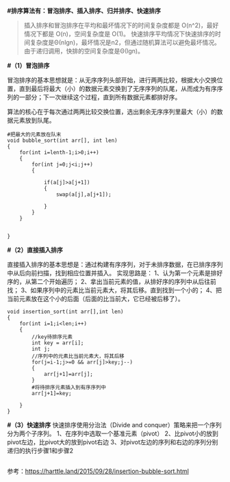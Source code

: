 **#排序算法有：冒泡排序、插入排序、归并排序、快速排序**

> 插入排序和冒泡排序在平均和最坏情况下的时间复杂度都是 O(n^2)，最好情况下都是 O(n)，空间复杂度是 O(1)。
> 快速排序平均情况下快速排序的时间复杂度是Θ(nlgn)，最坏情况是n2，但通过随机算法可以避免最坏情况。由于递归调用，快排的空间复杂度是Θ(lgn)。

**#（1）冒泡排序**

冒泡排序的基本思想就是：从无序序列头部开始，进行两两比较，根据大小交换位置，直到最后将最大（小）的数据元素交换到了无序序列的队尾，从而成为有序序列的一部分；下一次继续这个过程，直到所有数据元素都排好序。

算法的核心在于每次通过两两比较交换位置，选出剩余无序序列里最大（小）的数据元素放到队尾。

``` 
#把最大的元素放在队末
void bubble_sort(int arr[], int len) 
{
    for(int i=lenth-1;i>0;i++)
    {
        for(int j=0;j<i;j++)
        {

            if(a[j]>a[j+1])
            {
                swap(a[j],a[j+1]);

            }
        }
    }


}
```

**#（2）直接插入排序**

直接插入排序的基本思想是：通过构建有序序列，对于未排序数据，在已排序序列中从后向前扫描，找到相应位置并插入。
实现思路是：
1、认为第一个元素是排好序的，从第二个开始遍历；
2、拿出当前元素的值，从排好序的序列中从后往前找；
3、如果序列中的元素比当前元素大，将其后移。直到找到一个小的；
4、把当前元素放在这个小的后面（后面的比当前大，它已经被后移了）。

```
void insertion_sort(int arr[],int len)
{
    for(int i=1;i<len;i++)
    {
        //key待排序元素
        int key = arr[i];
        int j;
        //序列中的元素比当前元素大，将其后移
        for(j=i-1;j>=0 && arr[j]>key;j--)
        {
            arr[j+1]=arr[j];
        }
        #将待排序元素插入到有序序列中
        arr[j+1]=key;

    }
}

```
**#（3）快速排序**
快速排序使用分治法（Divide and conquer）策略来把一个序列分为两个子序列。
1、在序列中选取一个基准元素（pivot）
2、比pivot小的放到pivot左边，比pivot大的放到pivot右边
3、对pivot左边的序列和右边的序列分别递归的执行步骤1和步骤2
```

```

参考：https://harttle.land/2015/09/28/insertion-bubble-sort.html
